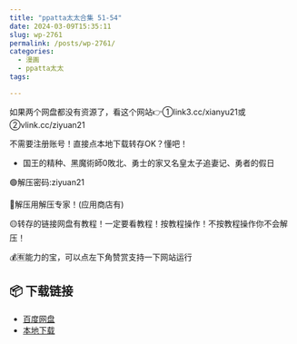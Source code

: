 ```yaml
---
title: "ppatta太太合集 51-54"
date: 2024-03-09T15:35:11
slug: wp-2761
permalink: /posts/wp-2761/
categories:
  - 漫画
  - ppatta太太
tags:

---
```


如果两个网盘都没有资源了，看这个网站👉①link3.cc/xianyu21或②vlink.cc/ziyuan21

不需要注册账号！直接点本地下载转存OK？懂吧！

*   国王的精种、黑魔術師0敗北、勇士的家又名皇太子追妻记、勇者的假日

🟢解压密码:ziyuan21

🔵解压用解压专家！(应用商店有)

🟡转存的链接网盘有教程！一定要看教程！按教程操作！不按教程操作你不会解压！

💰🈶能力的宝，可以点左下角赞赏支持一下网站运行

## 📦 下载链接
- [百度网盘](https://blziyuan21.com/pay-download/2761?key=5c1b9cf489&down_id=0)
- [本地下载](https://blziyuan21.com/pay-download/2761?key=5c1b9cf489&down_id=1)

